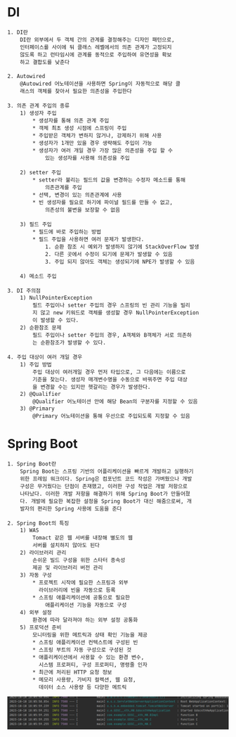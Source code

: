 # DI
	1. DI란
		DI란 외부에서 두 객체 간의 관계를 결정해주는 디자인 패턴으로,
		인터페이스를 사이에 둬 클래스 레벨에서의 의존 관계가 고정되지
		않도록 하고 런타임시에 관계를 동적으로 주입하여 유연성을 확보
		하고 결합도를 낮춘다

	2. Autowired
		@Autowired 어노테이션을 사용하면 Spring이 자동적으로 해당 클
		래스의 객체를 찾아서 필요한 의존성을 주입한다

	3. 의존 관계 주입의 종류
		1) 생성자 주입
			* 생성자를 통해 의존 관계 주입
			* 객체 최초 생성 시점에 스프링이 주입
			* 주입받은 객체가 변하지 않거나, 강제하기 위해 사용
			* 생성자가 1개만 있을 경우 생략해도 주입이 가능
			* 생성자가 여러 개일 경우 가장 많은 의존성을 주입 할 수
				있는 생성자를 사용해 의존성을 주입
		
		2) setter 주입
			* setter라 불리는 필드의 값을 변경하는 수정자 메소드를 통해
				의존관계를 주입
			* 선택, 변경이 있는 의존관계에 사용
			* 빈 생성자를 필요로 하기에 파이널 필드를 만들 수 없고,
				의존성의 불변을 보장할 수 없음
			
		3) 필드 주입
			* 필드에 바로 주입하는 방법
			* 필드 주입을 사용하면 여러 문제가 발생한다.
				1. 순환 참조 시 예외가 발생하지 않기에 StackOverFlow 발생
				2. 다른 곳에서 수정이 되기에 문제가 발생할 수 있음
				3. 주입 되지 않아도 객체는 생성되기에 NPE가 발생할 수 있음

		4) 메소드 주입

	3. DI 주의점
		1) NullPointerException
			필드 주입이나 setter 주입의 경우 스프링의 빈 관리 기능을 빌리
			지 않고 new 키워드로 객체를 생성할 경우 NullPointerException
			이 발생할 수 있다.
		2) 순환참조 문제
			필드 주입이나 setter 주입의 경우, A객체와 B객체가 서로 의존하
			는 순환참조가 발생할 수 있다.
		
	4. 주입 대상이 여러 개일 경우
		1) 주입 방법
			주입 대상이 여러개일 경우 먼저 타입으로, 그 다음에는 이름으로 
			기준을 찾는다. 생성자 매개변수명을 수동으로 바꿔주면 주입 대상
			을 변경할 수는 있지만 헷갈리는 경우가 발생한다.
		2) @Qualifier
			@Qualifier 어노테이션 안에 해당 Bean의 구분자를 지정할 수 있음
		3) @Primary
			@Primary 어노테이션을 통해 우선으로 주입되도록 지정할 수 있음
# Spring Boot
	1. Spring Boot란
		Spring Boot는 스프링 기반의 어플리케이션을 빠르게 개발하고 실행하기 
		위한 프레임 워크이다. Spring은 컴포넌트 코드 작성은 가벼웠으나 개발
		구성은 무거웠다는 단점이 존재했고, 이러한 구성 작업은 개발 저항으로
		나타났다. 이러한 개발 저항을 해결하기 위해 Spring Boot가 만들어졌
		다. 개발에 필요한 복잡한 설정을 Spring Boot가 대신 해줌으로써, 개
		발자의 편리한 Spring 사용에 도움을 준다

	2. Spring Boot의 특징
		1) WAS
			Tomact 같은 웹 서버를 내장해 별도의 웹 
			서버를 설치하지 않아도 된다
		2) 라이브러리 관리
			손쉬운 빌드 구성을 위한 스타터 종속성
			제공 및 라이브러리 버전 관리
		3) 자동 구성
			* 프로젝트 시작에 필요한 스프링과 외부
			  라이브러리에 빈을 자동으로 등록
			* 스프링 애플리케이션에 공통으로 필요한
				애플리케이션 기능을 자동으로 구성
		4) 외부 설정
			환경에 따라 달라져야 하는 외부 설정 공통화
		5) 프로덕션 준비
			모니터링을 위한 메트릭과 상태 확인 기능을 제공
			* 스프링 애플리케이션 컨텍스트에 구성된 빈
			* 스프링 부트의 자동 구성으로 구성된 것
			* 애플리케이션에서 사용할 수 있는 환경 변수,
			  시스템 프로퍼티, 구성 프로퍼티, 명령줄 인자
			* 최근에 처리된 HTTP 요청 정보
			* 메모리 사용량, 가비지 컬렉션, 웹 요청,
			  데이터 소스 사용량 등 다양한 메트릭

![alt](./pic1.png)
